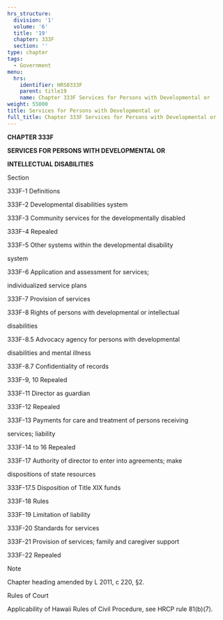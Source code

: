 ```yaml
---
hrs_structure:
  division: '1'
  volume: '6'
  title: '19'
  chapter: 333F
  section: ''
type: chapter
tags:
  - Government
menu:
  hrs:
    identifier: HRS0333F
    parent: title19
    name: Chapter 333F Services for Persons with Developmental or
weight: 55000
title: Services for Persons with Developmental or
full_title: Chapter 333F Services for Persons with Developmental or
---
```

**CHAPTER 333F**

**SERVICES FOR PERSONS WITH DEVELOPMENTAL OR**

**INTELLECTUAL DISABILITIES**

Section

333F-1 Definitions

333F-2 Developmental disabilities system

333F-3 Community services for the developmentally disabled

333F-4 Repealed

333F-5 Other systems within the developmental disability

system

333F-6 Application and assessment for services;

individualized service plans

333F-7 Provision of services

333F-8 Rights of persons with developmental or intellectual

disabilities

333F-8.5 Advocacy agency for persons with developmental

disabilities and mental illness

333F-8.7 Confidentiality of records

333F-9, 10 Repealed

333F-11 Director as guardian

333F-12 Repealed

333F-13 Payments for care and treatment of persons receiving

services; liability

333F-14 to 16 Repealed

333F-17 Authority of director to enter into agreements; make

dispositions of state resources

333F-17.5 Disposition of Title XIX funds

333F-18 Rules

333F-19 Limitation of liability

333F-20 Standards for services

333F-21 Provision of services; family and caregiver support

333F-22 Repealed

Note

Chapter heading amended by L 2011, c 220, §2.

Rules of Court

Applicability of Hawaii Rules of Civil Procedure, see HRCP rule 81(b)(7).